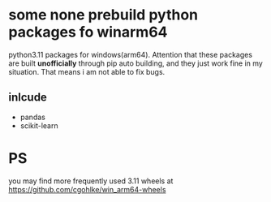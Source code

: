 # some none prebuild python packages fo winarm64  
python3.11 packages for windows(arm64). Attention that these packages are built **unofficially** through pip auto building, and they just work fine in my situation. That means i am not able to fix bugs. 
## inlcude
+ pandas
+ scikit-learn
# PS
you may find more frequently used 3.11 wheels at https://github.com/cgohlke/win_arm64-wheels 
